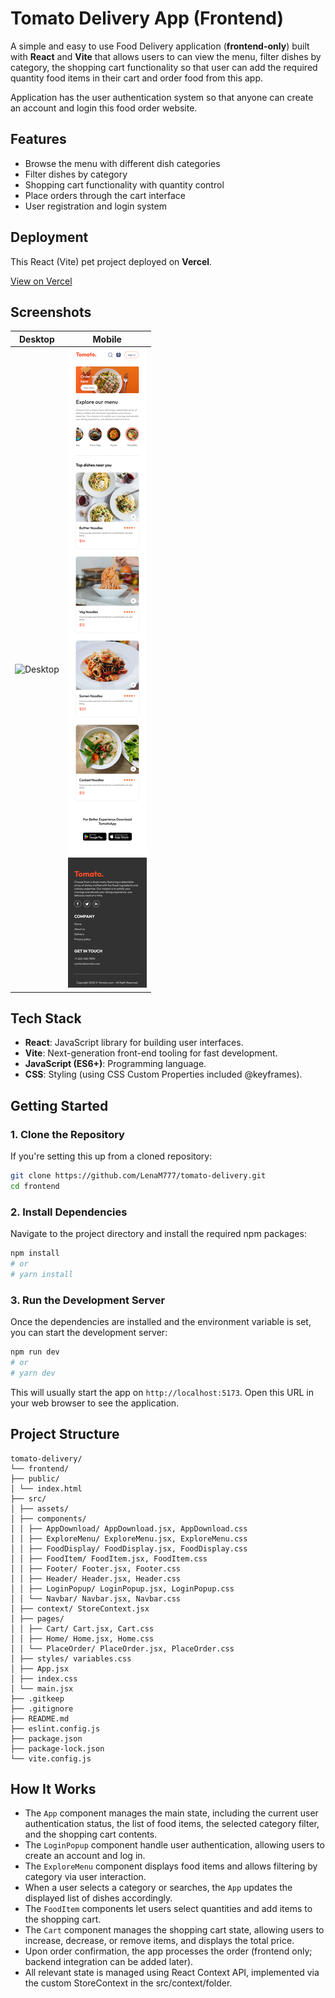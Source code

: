 # Tomato Delivery App (Frontend)

A simple and easy to use Food Delivery application (**frontend-only**) built with **React** and **Vite** that allows users to can view the menu, filter dishes by category, the shopping cart functionality so that user can add the required quantity food items in their cart and order food from this app.

Application has the user authentication system so that anyone can create an account and login this food order website.

## Features

- Browse the menu with different dish categories
- Filter dishes by category
- Shopping cart functionality with quantity control
- Place orders through the cart interface
- User registration and login system

## Deployment

This React (Vite) pet project deployed on **Vercel**.

[View on Vercel](https://tomato-delivery-sepia.vercel.app/)

## Screenshots

| Desktop                                          | Mobile                                         |
| ------------------------------------------------ | ---------------------------------------------- |
| ![Desktop](./frontend/public/desktop_screen.png) | ![Mobile](./frontend/public/mobile_screen.png) |

## Tech Stack

- **React**: JavaScript library for building user interfaces.
- **Vite**: Next-generation front-end tooling for fast development.
- **JavaScript (ES6+)**: Programming language.
- **CSS**: Styling (using CSS Custom Properties included @keyframes).

## Getting Started

### 1. Clone the Repository

If you're setting this up from a cloned repository:

```bash
git clone https://github.com/LenaM777/tomato-delivery.git
cd frontend
```

### 2. Install Dependencies

Navigate to the project directory and install the required npm packages:

```bash
npm install
# or
# yarn install
```

### 3. Run the Development Server

Once the dependencies are installed and the environment variable is set, you can start the development server:

```bash
npm run dev
# or
# yarn dev
```

This will usually start the app on `http://localhost:5173`. Open this URL in your web browser to see the application.

## Project Structure

```plaintext
tomato-delivery/
└── frontend/
├── public/
│ └── index.html
├── src/
│ ├── assets/
│ ├── components/
│ │ ├── AppDownload/ AppDownload.jsx, AppDownload.css
│ │ ├── ExploreMenu/ ExploreMenu.jsx, ExploreMenu.css
│ │ ├── FoodDisplay/ FoodDisplay.jsx, FoodDisplay.css
│ │ ├── FoodItem/ FoodItem.jsx, FoodItem.css
│ │ ├── Footer/ Footer.jsx, Footer.css
│ │ ├── Header/ Header.jsx, Header.css
│ │ ├── LoginPopup/ LoginPopup.jsx, LoginPopup.css
│ │ └── Navbar/ Navbar.jsx, Navbar.css
│ ├── context/ StoreContext.jsx
│ ├── pages/
│ │ ├── Cart/ Cart.jsx, Cart.css
│ │ ├── Home/ Home.jsx, Home.css
│ │ └── PlaceOrder/ PlaceOrder.jsx, PlaceOrder.css
│ ├── styles/ variables.css
│ ├── App.jsx
│ ├── index.css
│ └── main.jsx
├── .gitkeep
├── .gitignore
├── README.md
├── eslint.config.js
├── package.json
├── package-lock.json
└── vite.config.js
```

## How It Works

- The `App` component manages the main state, including the current user authentication status, the list of food items, the selected category filter, and the shopping cart contents.
- The `LoginPopup` component handle user authentication, allowing users to create an account and log in.
- The `ExploreMenu` component displays food items and allows filtering by category via user interaction.
- When a user selects a category or searches, the `App` updates the displayed list of dishes accordingly.
- The `FoodItem` components let users select quantities and add items to the shopping cart.
- The `Cart` component manages the shopping cart state, allowing users to increase, decrease, or remove items, and displays the total price.
- Upon order confirmation, the app processes the order (frontend only; backend integration can be added later).
- All relevant state is managed using React Context API, implemented via the custom StoreContext in the src/context/folder.
